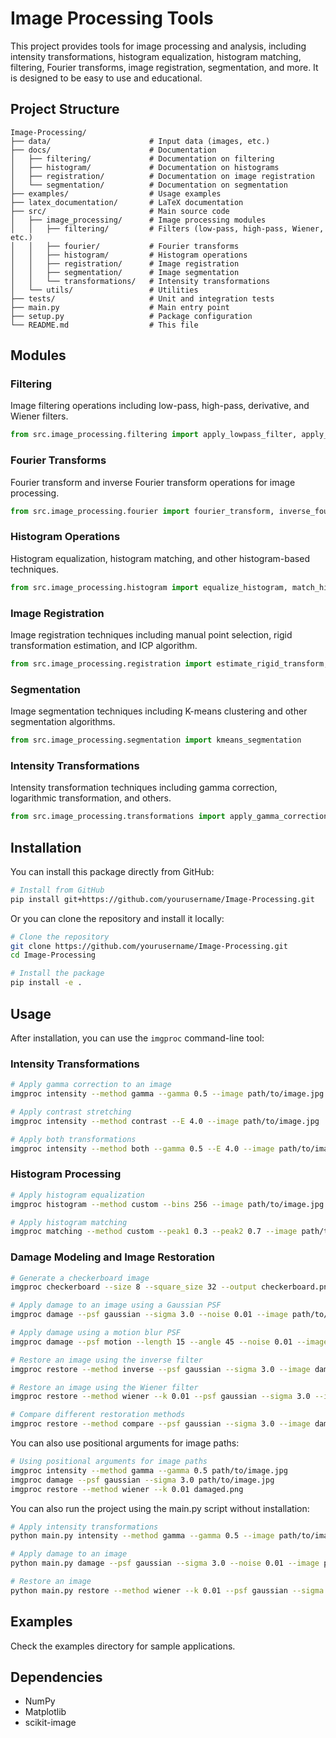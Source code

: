# Image Processing Tools

This project provides tools for image processing and analysis, including intensity transformations, histogram equalization, histogram matching, filtering, Fourier transforms, image registration, segmentation, and more. It is designed to be easy to use and educational.

## Project Structure

```
Image-Processing/
├── data/                      # Input data (images, etc.)
├── docs/                      # Documentation
│   ├── filtering/             # Documentation on filtering
│   ├── histogram/             # Documentation on histograms
│   ├── registration/          # Documentation on image registration
│   └── segmentation/          # Documentation on segmentation
├── examples/                  # Usage examples
├── latex_documentation/       # LaTeX documentation
├── src/                       # Main source code
│   ├── image_processing/      # Image processing modules
│   │   ├── filtering/         # Filters (low-pass, high-pass, Wiener, etc.)
│   │   ├── fourier/           # Fourier transforms
│   │   ├── histogram/         # Histogram operations
│   │   ├── registration/      # Image registration
│   │   ├── segmentation/      # Image segmentation
│   │   └── transformations/   # Intensity transformations
│   └── utils/                 # Utilities
├── tests/                     # Unit and integration tests
├── main.py                    # Main entry point
├── setup.py                   # Package configuration
└── README.md                  # This file
```

## Modules

### Filtering

Image filtering operations including low-pass, high-pass, derivative, and Wiener filters.

```python
from src.image_processing.filtering import apply_lowpass_filter, apply_highpass_filter
```

### Fourier Transforms

Fourier transform and inverse Fourier transform operations for image processing.

```python
from src.image_processing.fourier import fourier_transform, inverse_fourier_transform
```

### Histogram Operations

Histogram equalization, histogram matching, and other histogram-based techniques.

```python
from src.image_processing.histogram import equalize_histogram, match_histogram
```

### Image Registration

Image registration techniques including manual point selection, rigid transformation estimation, and ICP algorithm.

```python
from src.image_processing.registration import estimate_rigid_transform, apply_rigid_transform
```

### Segmentation

Image segmentation techniques including K-means clustering and other segmentation algorithms.

```python
from src.image_processing.segmentation import kmeans_segmentation
```

### Intensity Transformations

Intensity transformation techniques including gamma correction, logarithmic transformation, and others.

```python
from src.image_processing.transformations import apply_gamma_correction
```

## Installation

You can install this package directly from GitHub:

```bash
# Install from GitHub
pip install git+https://github.com/yourusername/Image-Processing.git
```

Or you can clone the repository and install it locally:

```bash
# Clone the repository
git clone https://github.com/yourusername/Image-Processing.git
cd Image-Processing

# Install the package
pip install -e .
```

## Usage

After installation, you can use the `imgproc` command-line tool:

### Intensity Transformations

```bash
# Apply gamma correction to an image
imgproc intensity --method gamma --gamma 0.5 --image path/to/image.jpg

# Apply contrast stretching
imgproc intensity --method contrast --E 4.0 --image path/to/image.jpg

# Apply both transformations
imgproc intensity --method both --gamma 0.5 --E 4.0 --image path/to/image.jpg
```

### Histogram Processing

```bash
# Apply histogram equalization
imgproc histogram --method custom --bins 256 --image path/to/image.jpg

# Apply histogram matching
imgproc matching --method custom --peak1 0.3 --peak2 0.7 --image path/to/image.jpg
```

### Damage Modeling and Image Restoration

```bash
# Generate a checkerboard image
imgproc checkerboard --size 8 --square_size 32 --output checkerboard.png

# Apply damage to an image using a Gaussian PSF
imgproc damage --psf gaussian --sigma 3.0 --noise 0.01 --image path/to/image.jpg --output damaged.png

# Apply damage using a motion blur PSF
imgproc damage --psf motion --length 15 --angle 45 --noise 0.01 --image path/to/image.jpg

# Restore an image using the inverse filter
imgproc restore --method inverse --psf gaussian --sigma 3.0 --image damaged.png --output restored.png

# Restore an image using the Wiener filter
imgproc restore --method wiener --k 0.01 --psf gaussian --sigma 3.0 --image damaged.png

# Compare different restoration methods
imgproc restore --method compare --psf gaussian --sigma 3.0 --image damaged.png
```

You can also use positional arguments for image paths:

```bash
# Using positional arguments for image paths
imgproc intensity --method gamma --gamma 0.5 path/to/image.jpg
imgproc damage --psf gaussian --sigma 3.0 path/to/image.jpg
imgproc restore --method wiener --k 0.01 damaged.png
```

You can also run the project using the main.py script without installation:

```bash
# Apply intensity transformations
python main.py intensity --method gamma --gamma 0.5 --image path/to/image.jpg

# Apply damage to an image
python main.py damage --psf gaussian --sigma 3.0 --noise 0.01 --image path/to/image.jpg

# Restore an image
python main.py restore --method wiener --k 0.01 --psf gaussian --sigma 3.0 --image damaged.png
```

## Examples

Check the examples directory for sample applications.

## Dependencies

- NumPy
- Matplotlib
- scikit-image
